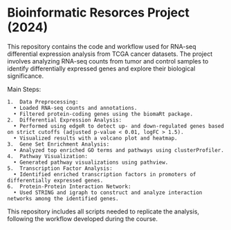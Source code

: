 # Bioinformatic Resorces Project (2024)

This repository contains the code and workflow used for RNA-seq differential expression analysis from TCGA cancer datasets. The project involves analyzing RNA-seq counts from tumor and control samples to identify differentially expressed genes and explore their biological significance.

Main Steps:

	1.	Data Preprocessing:
	  •	Loaded RNA-seq counts and annotations.
	  •	Filtered protein-coding genes using the biomaRt package.
	2.	Differential Expression Analysis:
	  •	Performed using edgeR to detect up- and down-regulated genes based on strict cutoffs (adjusted p-value < 0.01, logFC > 1.5).
	  •	Visualized results with a volcano plot and heatmap.
	3.	Gene Set Enrichment Analysis:
	  •	Analyzed top enriched GO terms and pathways using clusterProfiler.
	4.	Pathway Visualization:
	  •	Generated pathway visualizations using pathview.
	5.	Transcription Factor Analysis:
	  •	Identified enriched transcription factors in promoters of differentially expressed genes.
	6.	Protein-Protein Interaction Network:
	  •	Used STRING and igraph to construct and analyze interaction networks among the identified genes.

This repository includes all scripts needed to replicate the analysis, following the workflow developed during the course.
